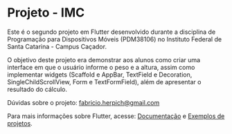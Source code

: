 # Projeto - IMC

Este é o segundo projeto em Flutter desenvolvido durante a disciplina de Programação para Dispositivos Móveis (PDM38106) no Instituto Federal de Santa Catarina - Campus Caçador.

O objetivo deste projeto era demonstrar aos alunos como criar uma interface em que o usuário informe o peso e a altura, assim como implementar widgets (Scaffold e AppBar, TextField e Decoration, SingleChildScrollView, Form e TextFormField), além de apresentar o resultado do cálculo.

Dúvidas sobre o projeto: fabricio.herpich@gmail.com

Para mais informações sobre Flutter, acesse:
[Documentação](https://flutter.dev/docs) e 
[Exemplos de projetos](https://flutter.dev/docs/cookbook).
